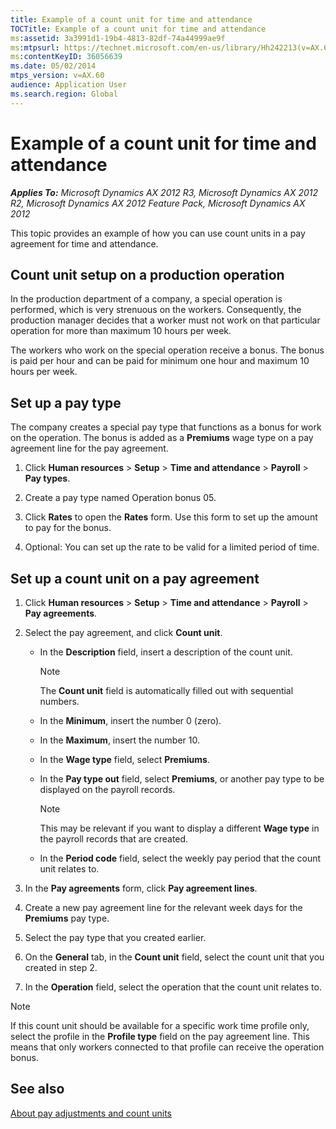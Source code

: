```yaml
---
title: Example of a count unit for time and attendance
TOCTitle: Example of a count unit for time and attendance
ms:assetid: 3a3991d1-19b4-4813-82df-74a44999ae9f
ms:mtpsurl: https://technet.microsoft.com/en-us/library/Hh242213(v=AX.60)
ms:contentKeyID: 36056639
ms.date: 05/02/2014
mtps_version: v=AX.60
audience: Application User
ms.search.region: Global
---
```


# Example of a count unit for time and attendance 


_**Applies To:** Microsoft Dynamics AX 2012 R3, Microsoft Dynamics AX 2012 R2, Microsoft Dynamics AX 2012 Feature Pack, Microsoft Dynamics AX 2012_

This topic provides an example of how you can use count units in a pay agreement for time and attendance.

## Count unit setup on a production operation

In the production department of a company, a special operation is performed, which is very strenuous on the workers. Consequently, the production manager decides that a worker must not work on that particular operation for more than maximum 10 hours per week.

The workers who work on the special operation receive a bonus. The bonus is paid per hour and can be paid for minimum one hour and maximum 10 hours per week.

## Set up a pay type

The company creates a special pay type that functions as a bonus for work on the operation. The bonus is added as a **Premiums** wage type on a pay agreement line for the pay agreement.

1.  Click **Human resources** \> **Setup** \> **Time and attendance** \> **Payroll** \> **Pay types**.

2.  Create a pay type named Operation bonus 05.

3.  Click **Rates** to open the **Rates** form. Use this form to set up the amount to pay for the bonus.

4.  Optional: You can set up the rate to be valid for a limited period of time.

## Set up a count unit on a pay agreement

1.  Click **Human resources** \> **Setup** \> **Time and attendance** \> **Payroll** \> **Pay agreements**.

2.  Select the pay agreement, and click **Count unit**.
    
      - In the **Description** field, insert a description of the count unit.
        

        > [!NOTE]
        > <P>The <STRONG>Count unit</STRONG> field is automatically filled out with sequential numbers.</P>

    
      - In the **Minimum**, insert the number 0 (zero).
    
      - In the **Maximum**, insert the number 10.
    
      - In the **Wage type** field, select **Premiums**.
    
      - In the **Pay type out** field, select **Premiums**, or another pay type to be displayed on the payroll records.
        

        > [!NOTE]
        > <P>This may be relevant if you want to display a different <STRONG>Wage type</STRONG> in the payroll records that are created.</P>

    
      - In the **Period code** field, select the weekly pay period that the count unit relates to.

3.  In the **Pay agreements** form, click **Pay agreement lines**.

4.  Create a new pay agreement line for the relevant week days for the **Premiums** pay type.

5.  Select the pay type that you created earlier.

6.  On the **General** tab, in the **Count unit** field, select the count unit that you created in step 2.

7.  In the **Operation** field, select the operation that the count unit relates to.


> [!NOTE]
> <P>If this count unit should be available for a specific work time profile only, select the profile in the <STRONG>Profile type</STRONG> field on the pay agreement line. This means that only workers connected to that profile can receive the operation bonus.</P>



## See also

[About pay adjustments and count units](about-pay-adjustments-and-count-units.md)

  


